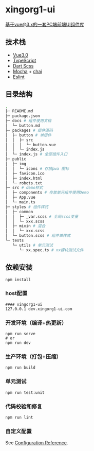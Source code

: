 # xingorg1-ui
基于vue@3.x的一套PC端前端UI组件库
## 技术栈
* [Vue3.0](https://cn.vuejs.org/)
* [TypeScript](https://www.tslang.cn/)
* [Dart Scss](https://sass-lang.com/)
* [Mocha](https://mochajs.org/) + [chai](https://www.chaijs.com/)
* [Eslint](https://eslint.bootcss.com/)

## 目录结构
```bash
.
├─ README.md
├─ package.json
├─ docs # 组件使用文档
│  └─ button.md
├─ packages # 组件源码
│  ├─ button # 单组件
│  │  ├─ src
│  │  │  └─ button.vue
│  │  └─ index.js
│  └─ index.js # 全部组件入口
├─ public
│  ├─ img
│  │  └─ icons # 存放pwa 图标
│  ├─ favicon.ico
│  ├─ index.html
│  └─ robots.txt
├─ src # demo样式
│  ├─ components # 存放单元组件使用Demo
│  ├─ App.vue
│  └─ main.ts
├─ styles # 组件样式
│  ├─ common
│  │  ├─ _var.scss # 全局scss变量
│  │  └─ xxx.scss
│  ├─ mixin # 混合
│  │  └─ xxx.scss
│  └─ button.scss # 组件单样式
└─ tests
   └─ utils # 单元测试
      └─ xx.spec.ts # xx模块测试文件
```
## 依赖安装
```
npm install
```
### host配置
```
#### xingorg1-ui
127.0.0.1 dev.xingorg1-ui.com
```
### 开发环境（编译+热更新）
```
npm run serve
# or
npm run dev
```

### 生产环境（打包+压缩）
```
npm run build
```

### 单元测试
```
npm run test:unit
```

### 代码校验和修复
```
npm run lint
```

### 自定义配置
See [Configuration Reference](https://cli.vuejs.org/config/).

